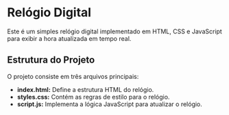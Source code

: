 # Relógio Digital

Este é um simples relógio digital implementado em HTML, CSS e JavaScript para exibir a hora atualizada em tempo real.

## Estrutura do Projeto

O projeto consiste em três arquivos principais:

- **index.html:** Define a estrutura HTML do relógio.
- **styles.css:** Contém as regras de estilo para o relógio.
- **script.js:** Implementa a lógica JavaScript para atualizar o relógio.
